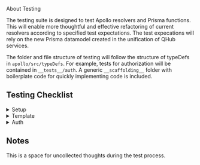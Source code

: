 About Testing

The testing suite is designed to test Apollo resolvers and Prisma functions. This will enable more thoughtful and effective refactoring of current resolvers according to specified test expectations. The test expecations will rely on the new Prisma datamodel created in the unification of QHub services.


The folder and file structure of testing will follow the structure of typeDefs in `apollo/src/typeDefs`. For example, tests for authorization will be contained in `__tests__/auth`. A generic `__scaffolding__` folder with boilerplate code for quickly implementing code is included.


## Testing Checklist
<details>
  <summary>Setup</summary>

  - [ ] Add config folder w/ globalSetup and globalTeardown

</details>
<details>
  <summary>Template</summary>

  - [ ] test 1 intent
  - [ ] test2 intent
  - [ ] test3 intent

</details>
<details>
  <summary>Auth</summary>
  <li>

  - [ ] registration
  - [ ] login
  - [ ] unique emails
  - [ ] invalid token handling

</details>


## Notes
This is a space for uncollected thoughts during the test process.
